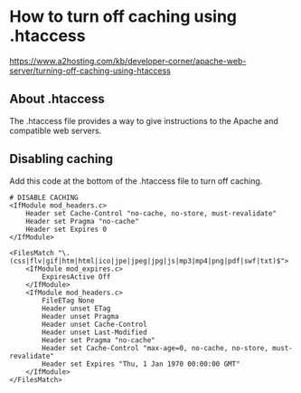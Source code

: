 How to turn off caching using .htaccess
===

https://www.a2hosting.com/kb/developer-corner/apache-web-server/turning-off-caching-using-htaccess

## About .htaccess

The .htaccess file provides a way to give instructions to the Apache and compatible web servers.

## Disabling caching

Add this code at the bottom of the .htaccess file to turn off caching. 

```htaccess
# DISABLE CACHING
<IfModule mod_headers.c>
    Header set Cache-Control "no-cache, no-store, must-revalidate"
    Header set Pragma "no-cache"
    Header set Expires 0
</IfModule>

<FilesMatch "\.(css|flv|gif|htm|html|ico|jpe|jpeg|jpg|js|mp3|mp4|png|pdf|swf|txt)$">
    <IfModule mod_expires.c>
        ExpiresActive Off
    </IfModule>
    <IfModule mod_headers.c>
        FileETag None
        Header unset ETag
        Header unset Pragma
        Header unset Cache-Control
        Header unset Last-Modified
        Header set Pragma "no-cache"
        Header set Cache-Control "max-age=0, no-cache, no-store, must-revalidate"
        Header set Expires "Thu, 1 Jan 1970 00:00:00 GMT"
    </IfModule>
</FilesMatch>
```